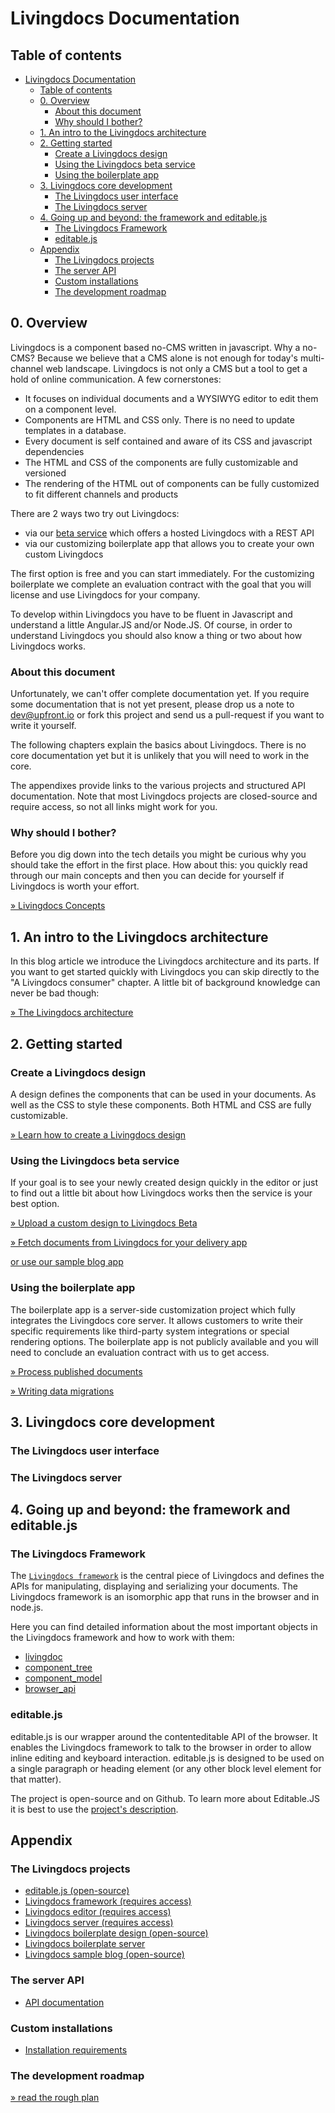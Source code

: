 
# Livingdocs Documentation

## Table of contents

<!-- TOC depthFrom:1 depthTo:6 withLinks:1 updateOnSave:1 orderedList:0 -->

- [Livingdocs Documentation](#livingdocs-documentation)
	- [Table of contents](#table-of-contents)
	- [0. Overview](#0-overview)
		- [About this document](#about-this-document)
		- [Why should I bother?](#why-should-i-bother)
	- [1. An intro to the Livingdocs architecture](#1-an-intro-to-the-livingdocs-architecture)
	- [2. Getting started](#2-getting-started)
		- [Create a Livingdocs design](#create-a-livingdocs-design)
		- [Using the Livingdocs beta service](#using-the-livingdocs-beta-service)
		- [Using the boilerplate app](#using-the-boilerplate-app)
	- [3. Livingdocs core development](#3-livingdocs-core-development)
		- [The Livingdocs user interface](#the-livingdocs-user-interface)
		- [The Livingdocs server](#the-livingdocs-server)
	- [4. Going up and beyond: the framework and editable.js](#4-going-up-and-beyond-the-framework-and-editablejs)
		- [The Livingdocs Framework](#the-livingdocs-framework)
		- [editable.js](#editablejs)
	- [Appendix](#appendix)
		- [The Livingdocs projects](#the-livingdocs-projects)
		- [The server API](#the-server-api)
		- [Custom installations](#custom-installations)
		- [The development roadmap](#the-development-roadmap)

<!-- /TOC -->

## 0. Overview

Livingdocs is a component based no-CMS written in javascript. Why a no-CMS? Because we
believe that a CMS alone is not enough for today's multi-channel web landscape. Livingdocs is
not only a CMS but a tool to get a hold of online communication.
A few cornerstones:
- It focuses on individual documents and a WYSIWYG editor to edit them on a component level.
- Components are HTML and CSS only. There is no need to update templates in a database.
- Every document is self contained and aware of its CSS and javascript dependencies
- The HTML and CSS of the components are fully customizable and versioned
- The rendering of the HTML out of components can be fully customized to fit different channels and products

There are 2 ways two try out Livingdocs:
- via our [beta service](http://www.livingdocs-beta.io) which offers a hosted Livingdocs with a REST API
- via our customizing boilerplate app that allows you to create your own custom Livingdocs

The first option is free and you can start immediately. For the customizing boilerplate we complete an evaluation contract with the goal that you will license and use Livingdocs for your company.

To develop within Livingdocs you have to be fluent in Javascript and understand a little Angular.JS and/or Node.JS. Of course, in order to understand Livingdocs you should also know a thing or two about how Livingdocs works.

### About this document

Unfortunately, we can't offer complete documentation yet. If you require some documentation that is not yet present, please drop us a note to dev@upfront.io or fork this project and send us a pull-request if you want to write it yourself.

The following chapters explain the basics about Livingdocs. There is no core documentation yet but it is unlikely that you will need to work in the core.

The appendixes provide links to the various projects and structured API documentation. Note that most Livingdocs projects are closed-source and require access, so not all links might work for you.

### Why should I bother?

Before you dig down into the tech details you might be curious why you should take the effort in the first place. How about this: you quickly read through our main concepts and then you can decide for yourself if Livingdocs is worth your effort.

[» Livingdocs Concepts](concepts/main_concepts.md)

## 1. An intro to the Livingdocs architecture

In this blog article we introduce the Livingdocs architecture and its parts. If you want to get started quickly with Livingdocs you can skip directly to the "A Livingdocs consumer" chapter. A little bit of background knowledge can never be bad though:

[» The Livingdocs architecture](http://blog.livingdocs.io/articles/1739)

## 2. Getting started

### Create a Livingdocs design

A design defines the components that can be used in your documents. As well as the CSS to style these components. Both HTML and CSS are fully customizable.

[» Learn how to create a Livingdocs design](./design/create_designs.md)

### Using the Livingdocs beta service

If your goal is to see your newly created design quickly in the editor or just to find out a little bit about how Livingdocs works then the service is your best option.

[» Upload a custom design to Livingdocs Beta](./design/upload.md)

[» Fetch documents from Livingdocs for your delivery app](delivery/api_essentials.md)

[or use our sample blog app](https://github.com/upfrontIO/livingdocs-delivery)

### Using the boilerplate app

The boilerplate app is a server-side customization project which fully integrates the Livingdocs core server. It allows customers to write their specific requirements like third-party system integrations or special rendering options.
The boilerplate app is not publicly available and you will need to conclude an evaluation contract with us to get access.

[» Process published documents](./boilerplate/publish_plugin.md)

[» Writing data migrations](./data-migrations/migrations.md)

<!-- [» Customize the document renderer]() -->

## 3. Livingdocs core development

### The Livingdocs user interface

### The Livingdocs server

## 4. Going up and beyond: the framework and editable.js

### The Livingdocs Framework

The [`Livingdocs framework`](https://github.com/upfrontIO/livingdocs-framework) is the central piece of Livingdocs and defines the APIs for manipulating, displaying and serializing your documents. The Livingdocs framework is an isomorphic app that runs in the browser and in node.js.

Here you can find detailed information about the most important objects in the Livingdocs framework and how to work with them:

- [livingdoc](livingdocs-framework/livingdoc.md)
- [component_tree](livingdocs-framework/component_tree.md)
- [component_model](livingdocs-framework/component_model.md)
- [browser_api](livingdocs-framework/browser_api.md)

### editable.js

editable.js is our wrapper around the contenteditable API of the browser. It enables the Livingdocs framework to talk to the browser in order to allow inline editing and keyboard interaction. editable.js is designed to be used on a single paragraph or heading element (or any other block level element for that matter).

The project is open-source and on Github. To learn more about Editable.JS it is best to use the [project's description](https://github.com/upfrontIO/editable.js).

## Appendix

### The Livingdocs projects

- [editable.js (open-source)](https://github.com/upfrontIO/editable.js)
- [Livingdocs framework (requires access)](https://github.com/upfrontIO/livingdocs-framework)
- [Livingdocs editor (requires access)](https://github.com/upfrontIO/livingdocs-editor)
- [Livingdocs server (requires access)](https://github.com/upfrontIO/livingdocs-server)
- [Livingdocs boilerplate design (open-source)](https://github.com/upfrontIO/livingdocs-design-boilerplate)
- [Livingdocs boilerplate server](https://github.com/upfrontIO/livingdocs-server-boilerplate)
- [Livingdocs sample blog (open-source)](https://github.com/upfrontIO/livingdocs-delivery)

### The server API

- [API documentation](./server/home.md)

### Custom installations

- [Installation requirements](./installation/requirements.md)

### The development roadmap

[» read the rough plan](./roadmap/overview.md)
